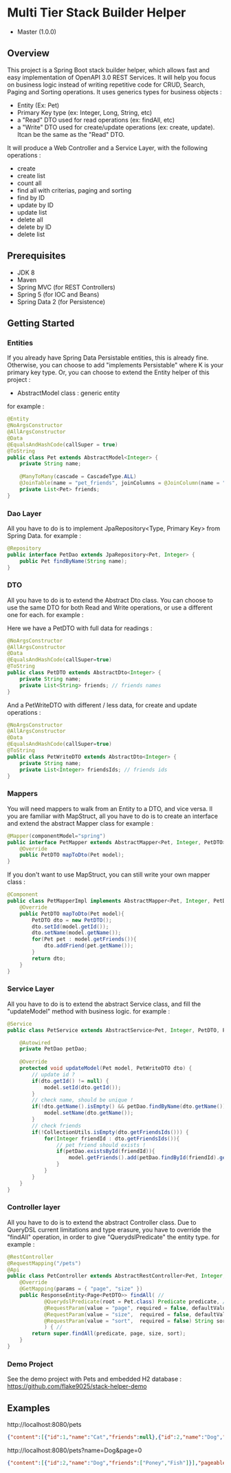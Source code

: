 # Multi Tier Stack Builder Helper

- Master (1.0.0)

## Overview
This project is a Spring Boot stack builder helper, which allows fast and easy implementation of OpenAPI 3.0 REST Services.
It will help you focus on business logic instead of writing repetitive code for CRUD, Search, Paging and Sorting operations.
It uses generics types for business objects :
- Entity (Ex: Pet)
- Primary Key type (ex: Integer, Long, String, etc)
- a "Read" DTO used for read operations (ex: findAll, etc)
- a "Write" DTO used for create/update operations (ex: create, update).
  Itcan be the same as the "Read" DTO.

It will produce a Web Controller and a Service Layer, with the following operations :
- create
- create list
- count all
- find all with criterias, paging and sorting
- find by ID
- update by ID
- update list
- delete all
- delete by ID
- delete list

## Prerequisites
- JDK 8
- Maven
- Spring MVC (for REST Controllers)
- Spring 5 (for IOC and Beans)
- Spring Data 2 (for Persistence)

## Getting Started

### Entities
If you already have Spring Data Persistable entities, this is already fine.
Otherwise, you can choose to add "implements Persistable<K>" where K is your primary key type.
Or, you can choose to extend the Entity helper of this project :
- AbstractModel class : generic entity
	
for example :

```java
@Entity
@NoArgsConstructor
@AllArgsConstructor
@Data
@EqualsAndHashCode(callSuper = true)
@ToString
public class Pet extends AbstractModel<Integer> {
	private String name;
	
	@ManyToMany(cascade = CascadeType.ALL)
	@JoinTable(name = "pet_friends", joinColumns = @JoinColumn(name = "pet_id", referencedColumnName = "id"), inverseJoinColumns = @JoinColumn(name = "friend_id", referencedColumnName = "id"))
	private List<Pet> friends;
}
```

### Dao Layer
All you have to do is to implement JpaRepository<Type, Primary Key> from Spring Data.
for example :

```java
@Repository
public interface PetDao extends JpaRepository<Pet, Integer> {
	public Pet findByName(String name);
}
```

### DTO
All you have to do is to extend the Abstract Dto class.
You can choose to use the same DTO for both Read and Write operations, or use a different one for each.
for example :

Here we have a PetDTO with full data for readings :

```java
@NoArgsConstructor
@AllArgsConstructor
@Data
@EqualsAndHashCode(callSuper=true)
@ToString
public class PetDTO extends AbstractDto<Integer> {
	private String name;
	private List<String> friends; // friends names
}
```
And a PetWriteDTO with different / less data, for create and update operations :

```java
@NoArgsConstructor
@AllArgsConstructor
@Data
@EqualsAndHashCode(callSuper=true)
@ToString
public class PetWriteDTO extends AbstractDto<Integer> {
	private String name;
	private List<Integer> friendsIds; // friends ids
}
```

### Mappers
You will need mappers to walk from an Entity to a DTO, and vice versa.
Il you are familiar with MapStruct, all you have to do is to create an interface and extend the abstract Mapper class
for example :

```java
@Mapper(componentModel="spring")
public interface PetMapper extends AbstractMapper<Pet, Integer, PetDTO> {
	@Override
	public PetDTO mapToDto(Pet model);
}
```

If you don't want to use MapStruct, you can still write your own mapper class :

```java
@Component
public class PetMapperImpl implements AbstractMapper<Pet, Integer, PetDTO> {
	@Override
	public PetDTO mapToDto(Pet model){
		PetDTO dto = new PetDTO();
		dto.setId(model.getId());
		dto.setName(model.getName());
		for(Pet pet : model.getFriends()){
			dto.addFriend(pet.getName());
		}
		return dto;
	}
}
```

### Service Layer
All you have to do is to extend the abstract Service class, and fill the "updateModel" method with business logic.
for example :

```java
@Service
public class PetService extends AbstractService<Pet, Integer, PetDTO, PetWriteDTO> {

	@Autowired
	private PetDao petDao;
	
	@Override
	protected void updateModel(Pet model, PetWriteDTO dto) {
		// update id ?
		if(dto.getId() != null) {
			model.setId(dto.getId());
		}
		// check name, should be unique !
		if(!dto.getName().isEmpty() && petDao.findByName(dto.getName()) == null) {
			model.setName(dto.getName());
		}
		// check friends
		if(!CollectionUtils.isEmpty(dto.getFriendsIds())) {
			for(Integer friendId : dto.getFriendsIds()){
				// pet friend should exists !
				if(petDao.existsById(friendId)){
					model.getFriends().add(petDao.findById(friendId).get());
				}
			}
		}
	}
}
```

### Controller layer
All you have to do is to extend the abstract Controller class.
Due to QueryDSL current limitations and type erasure, you have to override the "findAll" operation,
in order to give "QuerydslPredicate" the entity type.
for example :

```java
@RestController
@RequestMapping("/pets")
@Api
public class PetController extends AbstractRestController<Pet, Integer, PetDTO, PetWriteDTO> {
	@Override
	@GetMapping(params = { "page", "size" })
	public ResponseEntity<Page<PetDTO>> findAll( //
			@QuerydslPredicate(root = Pet.class) Predicate predicate, //
			@RequestParam(value = "page", required = false, defaultValue = "0") int page, //
			@RequestParam(value = "size",  required = false, defaultValue = "30") int size, //
			@RequestParam(value = "sort",  required = false) String sort //
			) { //
		return super.findAll(predicate, page, size, sort);
	}
}
```

### Demo Project
See the demo project with Pets and embedded H2 database :
https://github.com/flake9025/stack-helper-demo

## Examples

http://localhost:8080/pets

```json
{"content":[{"id":1,"name":"Cat","friends":null},{"id":2,"name":"Dog","friends":["Poney","Fish"]},{"id":3,"name":"Poney","friends":["Dog","Fish"]},{"id":4,"name":"Fish","friends":["Dog","Poney"]}],"pageable":{"sort":{"sorted":false,"unsorted":true},"offset":0,"pageSize":30,"pageNumber":0,"paged":true,"unpaged":false},"last":true,"totalPages":1,"totalElements":4,"size":30,"number":0,"sort":{"sorted":false,"unsorted":true},"numberOfElements":4,"first":true}
```

http://localhost:8080/pets?name=Dog&page=0

```json
{"content":[{"id":2,"name":"Dog","friends":["Poney","Fish"]}],"pageable":{"sort":{"sorted":false,"unsorted":true},"offset":0,"pageSize":30,"pageNumber":0,"paged":true,"unpaged":false},"last":true,"totalPages":1,"totalElements":1,"size":30,"number":0,"sort":{"sorted":false,"unsorted":true},"numberOfElements":1,"first":true}
```
